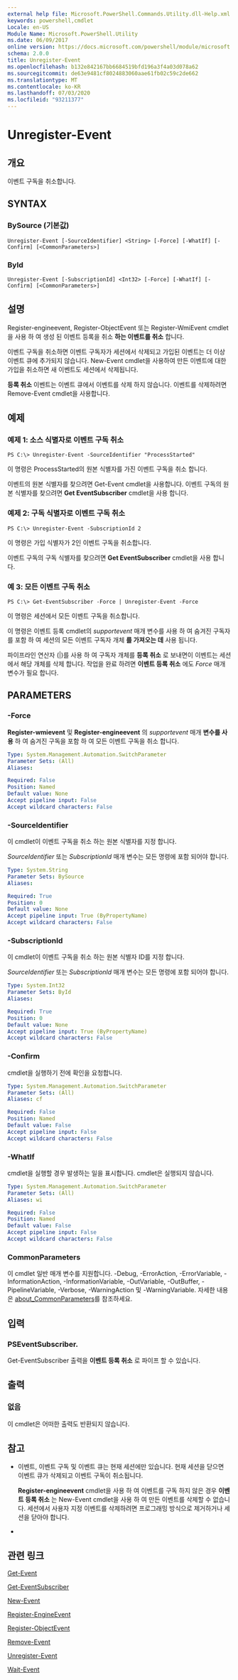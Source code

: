 ```yaml
---
external help file: Microsoft.PowerShell.Commands.Utility.dll-Help.xml
keywords: powershell,cmdlet
Locale: en-US
Module Name: Microsoft.PowerShell.Utility
ms.date: 06/09/2017
online version: https://docs.microsoft.com/powershell/module/microsoft.powershell.utility/unregister-event?view=powershell-7&WT.mc_id=ps-gethelp
schema: 2.0.0
title: Unregister-Event
ms.openlocfilehash: b132e842167bb6684519bfd196a3f4a03d078a62
ms.sourcegitcommit: de63e9481cf8024883060aae61fb02c59c2de662
ms.translationtype: MT
ms.contentlocale: ko-KR
ms.lasthandoff: 07/03/2020
ms.locfileid: "93211377"
---
```

# Unregister-Event

## 개요
이벤트 구독을 취소합니다.

## SYNTAX

### BySource (기본값)

```
Unregister-Event [-SourceIdentifier] <String> [-Force] [-WhatIf] [-Confirm] [<CommonParameters>]
```

### ById

```
Unregister-Event [-SubscriptionId] <Int32> [-Force] [-WhatIf] [-Confirm] [<CommonParameters>]
```

## 설명
Register-engineevent, Register-ObjectEvent 또는 Register-WmiEvent cmdlet을 사용 하 여 생성 된 이벤트 등록을 취소 **하는 이벤트를 취소** 합니다.

이벤트 구독을 취소하면 이벤트 구독자가 세션에서 삭제되고 가입된 이벤트는 더 이상 이벤트 큐에 추가되지 않습니다.
New-Event cmdlet을 사용하여 만든 이벤트에 대한 가입을 취소하면 새 이벤트도 세션에서 삭제됩니다.

**등록 취소** 이벤트는 이벤트 큐에서 이벤트를 삭제 하지 않습니다.
이벤트를 삭제하려면 Remove-Event cmdlet을 사용합니다.

## 예제

### 예제 1: 소스 식별자로 이벤트 구독 취소

```
PS C:\> Unregister-Event -SourceIdentifier "ProcessStarted"
```

이 명령은 ProcessStarted의 원본 식별자를 가진 이벤트 구독을 취소 합니다.

이벤트의 원본 식별자를 찾으려면 Get-Event cmdlet을 사용합니다.
이벤트 구독의 원본 식별자를 찾으려면 **Get EventSubscriber** cmdlet을 사용 합니다.

### 예제 2: 구독 식별자로 이벤트 구독 취소

```
PS C:\> Unregister-Event -SubscriptionId 2
```

이 명령은 가입 식별자가 2인 이벤트 구독을 취소합니다.

이벤트 구독의 구독 식별자를 찾으려면 **Get EventSubscriber** cmdlet을 사용 합니다.

### 예 3: 모든 이벤트 구독 취소

```
PS C:\> Get-EventSubscriber -Force | Unregister-Event -Force
```

이 명령은 세션에서 모든 이벤트 구독을 취소합니다.

이 명령은 이벤트 등록 cmdlet의 *supportevent* 매개 변수를 사용 하 여 숨겨진 구독자를 포함 하 여 세션의 모든 이벤트 구독자 개체 **를 가져오는 데** 사용 됩니다.

파이프라인 연산자 (|)를 사용 하 여 구독자 개체를 **등록 취소** 로 보내면이 이벤트는 세션에서 해당 개체를 삭제 합니다.
작업을 완료 하려면 **이벤트 등록 취소** 에도 *Force* 매개 변수가 필요 합니다.

## PARAMETERS

### -Force
**Register-wmievent** 및 **Register-engineevent** 의 *supportevent* 매개 **변수를 사용** 하 여 숨겨진 구독을 포함 하 여 모든 이벤트 구독을 취소 합니다.

```yaml
Type: System.Management.Automation.SwitchParameter
Parameter Sets: (All)
Aliases:

Required: False
Position: Named
Default value: None
Accept pipeline input: False
Accept wildcard characters: False
```

### -SourceIdentifier
이 cmdlet이 이벤트 구독을 취소 하는 원본 식별자를 지정 합니다.

*SourceIdentifier* 또는 *SubscriptionId* 매개 변수는 모든 명령에 포함 되어야 합니다.

```yaml
Type: System.String
Parameter Sets: BySource
Aliases:

Required: True
Position: 0
Default value: None
Accept pipeline input: True (ByPropertyName)
Accept wildcard characters: False
```

### -SubscriptionId
이 cmdlet이 이벤트 구독을 취소 하는 원본 식별자 ID를 지정 합니다.

*SourceIdentifier* 또는 *SubscriptionId* 매개 변수는 모든 명령에 포함 되어야 합니다.

```yaml
Type: System.Int32
Parameter Sets: ById
Aliases:

Required: True
Position: 0
Default value: None
Accept pipeline input: True (ByPropertyName)
Accept wildcard characters: False
```

### -Confirm
cmdlet을 실행하기 전에 확인을 요청합니다.

```yaml
Type: System.Management.Automation.SwitchParameter
Parameter Sets: (All)
Aliases: cf

Required: False
Position: Named
Default value: False
Accept pipeline input: False
Accept wildcard characters: False
```

### -WhatIf
cmdlet을 실행할 경우 발생하는 일을 표시합니다.
cmdlet은 실행되지 않습니다.

```yaml
Type: System.Management.Automation.SwitchParameter
Parameter Sets: (All)
Aliases: wi

Required: False
Position: Named
Default value: False
Accept pipeline input: False
Accept wildcard characters: False
```

### CommonParameters
이 cmdlet 일반 매개 변수를 지원합니다. -Debug, -ErrorAction, -ErrorVariable, -InformationAction, -InformationVariable, -OutVariable, -OutBuffer, -PipelineVariable, -Verbose, -WarningAction 및 -WarningVariable. 자세한 내용은 [about_CommonParameters](https://go.microsoft.com/fwlink/?LinkID=113216)를 참조하세요.

## 입력

### PSEventSubscriber.
Get-EventSubscriber 출력을 **이벤트 등록 취소** 로 파이프 할 수 있습니다.

## 출력

### 없음
이 cmdlet은 어떠한 출력도 반환되지 않습니다.

## 참고

* 이벤트, 이벤트 구독 및 이벤트 큐는 현재 세션에만 있습니다. 현재 세션을 닫으면 이벤트 큐가 삭제되고 이벤트 구독이 취소됩니다.

  **Register-engineevent** cmdlet을 사용 하 여 이벤트를 구독 하지 않은 경우 **이벤트 등록 취소** 는 New-Event cmdlet을 사용 하 여 만든 이벤트를 삭제할 수 없습니다.
세션에서 사용자 지정 이벤트를 삭제하려면 프로그래밍 방식으로 제거하거나 세션을 닫아야 합니다.

*

## 관련 링크

[Get-Event](Get-Event.md)

[Get-EventSubscriber](Get-EventSubscriber.md)

[New-Event](New-Event.md)

[Register-EngineEvent](Register-EngineEvent.md)

[Register-ObjectEvent](Register-ObjectEvent.md)

[Remove-Event](Remove-Event.md)

[Unregister-Event](Unregister-Event.md)

[Wait-Event](Wait-Event.md)
